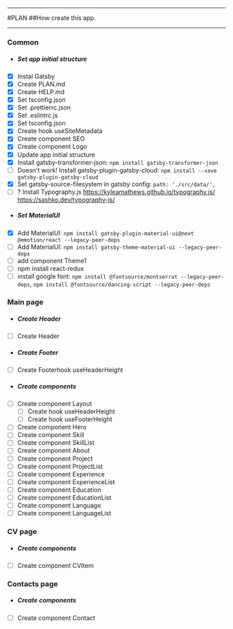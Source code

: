 ***
#PLAN
##How create this app.
***

### Common
- ##### Set app initial structure
- [x] Instal Gatsby
- [x] Create PLAN.md
- [x] Create HELP.md
- [x] Set tsconfig.json
- [x] Set .prettierrc.json
- [x] Set .eslintrc.js
- [x] Set tsconfig.json
- [x] Create hook useSiteMetadata
- [x] Create component SEO
- [x] Create component Logo
- [x] Update app initial structure
- [x] Install gatsby-transformer-json: `npm install gatsby-transformer-json`
- [ ] Doesn't work! Install gatsby-plugin-gatsby-cloud: `npm install --save gatsby-plugin-gatsby-cloud`
- [x] Set gatsby-source-filesystem in gatsby config: `path: './src/data/',`
- [ ] ? Install Typography.js https://kyleamathews.github.io/typography.js/ https://sashko.dev/typography-js/
- ##### Set MaterialUI
- [x] Add MaterialUI: `npm install gatsby-plugin-material-ui@next @emotion/react --legacy-peer-deps`
- [ ] Add MaterialUI: `npm install gatsby-theme-material-ui --legacy-peer-deps`
- [ ] add component Theme1
- [ ] npm install react-redux
- [ ] install google font: `npm install @fontsource/montserrat --legacy-peer-deps`, `npm install @fontsource/dancing-script --legacy-peer-deps`
 
### Main page
- ##### Create Header
- [ ] Create Header
- ##### Create Footer
- [ ] Create Footerhook useHeaderHeight
- ##### Create components
- [ ] Create component Layout
  - [ ] Create hook useHeaderHeight
  - [ ] Create hook useFooterHeight
- [ ] Create component Hero
- [ ] Create component Skill
- [ ] Create component SkillList
- [ ] Create component About
- [ ] Create component Project
- [ ] Create component ProjectList
- [ ] Create component Experience
- [ ] Create component ExperienceList
- [ ] Create component Education
- [ ] Create component EducationList
- [ ] Create component Language
- [ ] Create component LanguageList
### CV page
- ##### Create components
- [ ] Create component CVItem
### Contacts page
- ##### Create components
- [ ] Create component Contact



